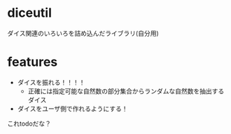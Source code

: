 # diceutil

ダイス関連のいろいろを詰め込んだライブラリ(自分用)

# features

- ダイスを振れる！！！！
  - 正確には指定可能な自然数の部分集合からランダムな自然数を抽出するダイス
- ダイスをユーザ側で作れるようにする！

これtodoだな？
